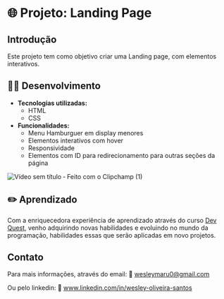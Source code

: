 # 🌐 Projeto: Landing Page

## Introdução
Este projeto tem como objetivo criar uma Landing page, com elementos interativos.

## 👨‍💻 Desenvolvimento
* **Tecnologias utilizadas:**
    * HTML
    * CSS
* **Funcionalidades:**
    * Menu Hamburguer em display menores
    * Elementos interativos com hover
    * Responsividade
    * Elementos com ID para redirecionamento para outras seções da página

![Vídeo sem título ‐ Feito com o Clipchamp (1)](https://github.com/user-attachments/assets/ec6ece81-9620-4bb7-8e0a-e9da79224bb5)


## ✏️ Aprendizado
Com a enriquecedora experiência de aprendizado através do curso [Dev Quest](https://www.youtube.com/@DevemDobro), venho adquirindo novas habilidades e evoluindo no mundo da programação, habilidades essas que serão aplicadas em novo projetos.

## Contato
Para mais informações, através do email: 📧 wesleymaru0@gmail.com

Ou pelo linkedin: 🔗 www.linkedin.com/in/wesley-oliveira-santos

